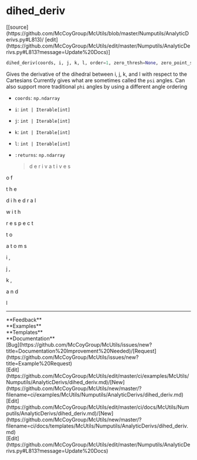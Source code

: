 # <a id="McUtils.Numputils.AnalyticDerivs.dihed_deriv">dihed_deriv</a>
<div class="docs-source-link" markdown="1">
[[source](https://github.com/McCoyGroup/McUtils/blob/master/Numputils/AnalyticDerivs.py#L813)/
[edit](https://github.com/McCoyGroup/McUtils/edit/master/Numputils/AnalyticDerivs.py#L813?message=Update%20Docs)]
</div>

```python
dihed_deriv(coords, i, j, k, l, order=1, zero_thresh=None, zero_point_step_size=0.0001): 
```
Gives the derivative of the dihedral between i, j, k, and l with respect to the Cartesians
Currently gives what are sometimes called the `psi` angles.
Can also support more traditional `phi` angles by using a different angle ordering
  - `coords`: `np.ndarray`
    > 
  - `i`: `int | Iterable[int]`
    > 
  - `j`: `int | Iterable[int]`
    > 
  - `k`: `int | Iterable[int]`
    > 
  - `l`: `int | Iterable[int]`
    > 
  - `:returns`: `np.ndarray`
    > d
e
r
i
v
a
t
i
v
e
s
 
o
f
 
t
h
e
 
d
i
h
e
d
r
a
l
 
w
i
t
h
 
r
e
s
p
e
c
t
 
t
o
 
a
t
o
m
s
 
i
,
 
j
,
 
k
,
 
a
n
d
 
l











---


<div markdown="1" class="text-secondary">
<div class="container">
  <div class="row">
   <div class="col" markdown="1">
**Feedback**   
</div>
   <div class="col" markdown="1">
**Examples**   
</div>
   <div class="col" markdown="1">
**Templates**   
</div>
   <div class="col" markdown="1">
**Documentation**   
</div>
   <div class="col" markdown="1">
   
</div>
   <div class="col" markdown="1">
   
</div>
   <div class="col" markdown="1">
   
</div>
</div>
  <div class="row">
   <div class="col" markdown="1">
[Bug](https://github.com/McCoyGroup/McUtils/issues/new?title=Documentation%20Improvement%20Needed)/[Request](https://github.com/McCoyGroup/McUtils/issues/new?title=Example%20Request)   
</div>
   <div class="col" markdown="1">
[Edit](https://github.com/McCoyGroup/McUtils/edit/master/ci/examples/McUtils/Numputils/AnalyticDerivs/dihed_deriv.md)/[New](https://github.com/McCoyGroup/McUtils/new/master/?filename=ci/examples/McUtils/Numputils/AnalyticDerivs/dihed_deriv.md)   
</div>
   <div class="col" markdown="1">
[Edit](https://github.com/McCoyGroup/McUtils/edit/master/ci/docs/McUtils/Numputils/AnalyticDerivs/dihed_deriv.md)/[New](https://github.com/McCoyGroup/McUtils/new/master/?filename=ci/docs/templates/McUtils/Numputils/AnalyticDerivs/dihed_deriv.md)   
</div>
   <div class="col" markdown="1">
[Edit](https://github.com/McCoyGroup/McUtils/edit/master/Numputils/AnalyticDerivs.py#L813?message=Update%20Docs)   
</div>
   <div class="col" markdown="1">
   
</div>
   <div class="col" markdown="1">
   
</div>
   <div class="col" markdown="1">
   
</div>
</div>
</div>
</div>